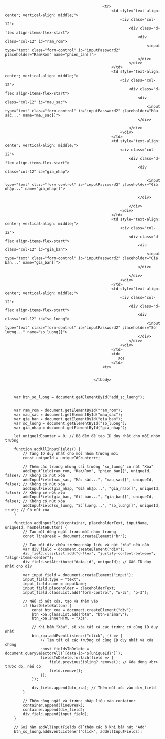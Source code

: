   <tbody>

                                                <tr>
                                                    <td style="text-align: center; vertical-align: middle;">
                                                        <div class="col-12">
                                                            <div class="d-flex align-items-flex-start">
                                                                <div class="col-12" id="ram_rom">
                                                                    <input type="text" class="form-control" id="inputPassword2" placeholder="Ram/Rom" name="phien_ban[]">
                                                                </div>
                                                            </div>
                                                    </td>
                                                    <td style="text-align: center; vertical-align: middle;">
                                                        <div class="col-12">
                                                            <div class="d-flex align-items-flex-start">
                                                                <div class="col-12" id="mau_sac">
                                                                    <input type="text" class="form-control" id="inputPassword2" placeholder="Màu sắc..." name="mau_sac[]">
                                                                </div>

                                                            </div>
                                                        </div>
                                                    </td>
                                                    <td style="text-align: center; vertical-align: middle;">
                                                        <div class="col-12">
                                                            <div class="d-flex align-items-flex-start">
                                                                <div class="col-12" id="gia_nhap">

                                                                    <input type="text" class="form-control" id="inputPassword2" placeholder="Giá nhập..." name="gia_nhap[]">

                                                                </div>

                                                            </div>
                                                        </div>
                                                    </td>
                                                    <td style="text-align: center; vertical-align: middle;">
                                                        <div class="col-12">
                                                            <div class="d-flex align-items-flex-start">
                                                                <div class="col-12" id="gia_ban">
                                                                    <input type="text" class="form-control" id="inputPassword2" placeholder="Giá bán..." name="gia_ban[]">
                                                                </div>

                                                            </div>
                                                        </div>
                                                    </td>
                                                    <td style="text-align: center; vertical-align: middle;">
                                                        <div class="col-12">
                                                            <div class="d-flex align-items-flex-start">
                                                                <div class="col-12" id="so_luong">
                                                                    <input type="text" class="form-control" id="inputPassword2" placeholder="Số lượng..." name="so_luong[]">
                                                                </div>
                                                            </div>
                                                        </div>
                                                    </td>
                                                    <td>
                                                       Xoa
                                                    </td>
                                                <tr>


                                            </tbody>

                                            

        var btn_so_luong = document.getElementById("add_so_luong");


        var ram_rom = document.getElementById("ram_rom");
        var mau_sac = document.getElementById("mau_sac");
        var gia_ban = document.getElementById("gia_ban");
        var so_luong = document.getElementById("so_luong");
        var gia_nhap = document.getElementById("gia_nhap");

        let uniqueIdCounter = 0; // Bộ đếm để tạo ID duy nhất cho mỗi nhóm trường

        function addAllInputFields() {
            // Tăng ID duy nhất cho mỗi nhóm trường mới
            const uniqueId = uniqueIdCounter++;

            // Thêm các trường nhưng chỉ trường "so_luong" có nút "Xóa"
            addInputField(ram_rom, "Ram/Rom", "phien_ban[]", uniqueId, false); // Không có nút xóa
            addInputField(mau_sac, "Màu sắc...", "mau_sac[]", uniqueId, false); // Không có nút xóa
            addInputField(gia_nhap, "Giá nhập...", "gia_nhap[]", uniqueId, false); // Không có nút xóa
            addInputField(gia_ban, "Giá bán...", "gia_ban[]", uniqueId, false); // Không có nút xóa
            addInputField(so_luong, "Số lượng...", "so_luong[]", uniqueId, true); // Có nút xóa
        }

        function addInputField(container, placeholderText, inputName, uniqueId, hasDeleteButton) {
            // Tạo một dòng ngắt trước mỗi nhóm trường
            const lineBreak = document.createElement("br");

            // Tạo một div chứa trường nhập liệu và nút "Xóa" nếu cần
            var div_field = document.createElement("div");
            div_field.classList.add("d-flex", "justify-content-between", "align-items-center");
            div_field.setAttribute("data-id", uniqueId); // Gắn ID duy nhất cho div

            var input_field = document.createElement("input");
            input_field.type = "text";
            input_field.name = inputName;
            input_field.placeholder = placeholderText;
            input_field.classList.add("form-control", "w-75", "p-3");

            // Nếu có nút xóa, tạo và thêm vào
            if (hasDeleteButton) {
                const btn_xoa = document.createElement("div");
                btn_xoa.classList.add("btn", "btn-primary");
                btn_xoa.innerHTML = "Xóa";

                // Khi bấm "Xóa", sẽ xóa tất cả các trường có cùng ID duy nhất
                btn_xoa.addEventListener("click", () => {
                    // Tìm tất cả các trường có cùng ID duy nhất và xóa chúng
                    const fieldsToDelete = document.querySelectorAll(`[data-id="${uniqueId}"]`);
                    fieldsToDelete.forEach(field => {
                        field.previousSibling?.remove(); // Xóa dòng <br> trước đó, nếu có
                        field.remove();
                    });
                });

                div_field.append(btn_xoa); // Thêm nút xóa vào div_field
            }

            // Thêm dòng ngắt và trường nhập liệu vào container
            container.append(lineBreak);
            container.append(div_field);
            div_field.append(input_field);
        }

        // Gọi hàm addAllInputFields để thêm các ô khi bấm nút "Add"
        btn_so_luong.addEventListener("click", addAllInputFields);